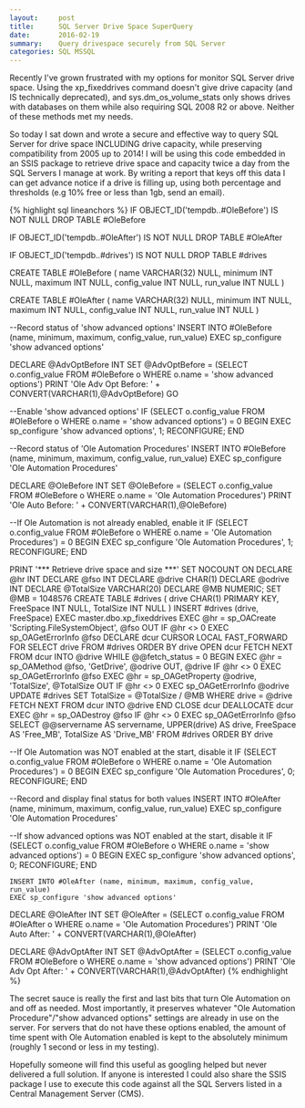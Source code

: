 ```yaml
---
layout:     post
title:      SQL Server Drive Space SuperQuery
date:       2016-02-19
summary:    Query drivespace securely from SQL Server
categories: SQL MSSQL
---
```


Recently I've grown frustrated with my options for monitor SQL Server drive space. Using the xp_fixeddrives command doesn't give drive capacity (and IS technically deprecated), and sys.dm_os_volume_stats only shows drives with databases on them while also requiring SQL 2008 R2 or above. Neither of these methods met my needs.

So today I sat down and wrote a secure and effective way to query SQL Server for drive space INCLUDING drive capacity, while preserving compatibility from 2005 up to 2014! I will be using this code embedded in an SSIS package to retrieve drive space and capacity twice a day from the SQL Servers I manage at work. By writing a report that keys off this data I can get advance notice if a drive is filling up, using both percentage and thresholds (e.g 10% free or less than 1gb, send an email).

{% highlight sql lineanchors %}
IF OBJECT_ID('tempdb..#OleBefore') IS NOT NULL
	DROP TABLE #OleBefore

IF OBJECT_ID('tempdb..#OleAfter') IS NOT NULL
	DROP TABLE #OleAfter

IF OBJECT_ID('tempdb..#drives') IS NOT NULL
	DROP TABLE #drives

CREATE TABLE #OleBefore 
(
name VARCHAR(32) NULL,
minimum INT NULL,
maximum INT NULL,
config_value INT NULL,
run_value INT NULL
)

CREATE TABLE #OleAfter 
(
name VARCHAR(32) NULL,
minimum INT NULL,
maximum INT NULL,
config_value INT NULL,
run_value INT NULL
)

--Record status of 'show advanced options'
INSERT INTO #OleBefore (name, minimum, maximum, config_value, run_value)
EXEC sp_configure 'show advanced options'

DECLARE @AdvOptBefore INT
SET @AdvOptBefore = (SELECT o.config_value FROM #OleBefore o WHERE o.name = 'show advanced options')
PRINT 'Ole Adv Opt Before: ' + CONVERT(VARCHAR(1),@AdvOptBefore)
GO

--Enable 'show advanced options'
IF (SELECT o.config_value FROM #OleBefore o WHERE o.name = 'show advanced options') = 0 BEGIN 
	EXEC sp_configure 'show advanced options', 1;
	RECONFIGURE;
	END

--Record status of 'Ole Automation Procedures'
INSERT INTO #OleBefore (name, minimum, maximum, config_value, run_value)
EXEC sp_configure 'Ole Automation Procedures'

DECLARE @OleBefore INT
SET @OleBefore = (SELECT o.config_value FROM #OleBefore o WHERE o.name = 'Ole Automation Procedures')
PRINT 'Ole Auto Before: ' + CONVERT(VARCHAR(1),@OleBefore)

--If Ole Automation is not already enabled, enable it
IF (SELECT o.config_value FROM #OleBefore o WHERE o.name = 'Ole Automation Procedures') = 0 BEGIN 
	EXEC sp_configure 'Ole Automation Procedures', 1;
	RECONFIGURE;
	END

PRINT '*** Retrieve drive space and size ***'
SET NOCOUNT ON
DECLARE @hr INT
DECLARE @fso INT
DECLARE @drive CHAR(1)
DECLARE @odrive INT
DECLARE @TotalSize VARCHAR(20)
DECLARE @MB NUMERIC;
SET @MB = 1048576
CREATE TABLE #drives (
	drive CHAR(1) PRIMARY KEY,
	FreeSpace INT NULL,
	TotalSize INT NULL
)
INSERT #drives (drive, FreeSpace) EXEC
master.dbo.xp_fixeddrives
EXEC @hr = sp_OACreate	'Scripting.FileSystemObject',
						@fso OUT
IF @hr <> 0
	EXEC sp_OAGetErrorInfo @fso
DECLARE dcur CURSOR LOCAL FAST_FORWARD FOR
SELECT
	drive
FROM #drives
ORDER BY drive
OPEN dcur
FETCH NEXT FROM dcur INTO @drive
WHILE @@fetch_status = 0
BEGIN
	EXEC @hr = sp_OAMethod	@fso,
							'GetDrive',
							@odrive OUT,
							@drive
	IF @hr <> 0
		EXEC sp_OAGetErrorInfo @fso
	EXEC @hr =
	sp_OAGetProperty	@odrive,
						'TotalSize',
						@TotalSize OUT
	IF @hr <> 0
		EXEC sp_OAGetErrorInfo @odrive
	UPDATE #drives
	SET TotalSize = @TotalSize / @MB
	WHERE drive = @drive
	FETCH NEXT FROM dcur INTO @drive
END
CLOSE dcur
DEALLOCATE dcur
EXEC @hr = sp_OADestroy @fso
IF @hr <> 0
	EXEC sp_OAGetErrorInfo @fso
SELECT
	@@servername AS servername,
	UPPER(drive) AS drive,
	FreeSpace AS 'Free_MB',
	TotalSize AS 'Drive_MB'
FROM #drives
ORDER BY drive

--If Ole Automation was NOT enabled at the start, disable it
IF (SELECT o.config_value FROM #OleBefore o WHERE o.name = 'Ole Automation Procedures') = 0  BEGIN
	EXEC sp_configure 'Ole Automation Procedures', 0;
	RECONFIGURE;
	END

--Record and display final status for both values
INSERT INTO #OleAfter (name, minimum, maximum, config_value, run_value)
EXEC sp_configure 'Ole Automation Procedures'

--If show advanced options was NOT enabled at the start, disable it
IF (SELECT o.config_value FROM #OleBefore o WHERE o.name = 'show advanced options') = 0  BEGIN
	EXEC sp_configure 'show advanced options', 0;
	RECONFIGURE;
	END

	INSERT INTO #OleAfter (name, minimum, maximum, config_value, run_value)
	EXEC sp_configure 'show advanced options'

DECLARE @OleAfter INT
SET @OleAfter = (SELECT o.config_value FROM #OleAfter o WHERE o.name = 'Ole Automation Procedures')
PRINT 'Ole Auto After: ' + CONVERT(VARCHAR(1),@OleAfter)

DECLARE @AdvOptAfter INT
SET @AdvOptAfter = (SELECT o.config_value FROM #OleBefore o WHERE o.name = 'show advanced options')
PRINT 'Ole Adv Opt After: ' + CONVERT(VARCHAR(1),@AdvOptAfter)
{% endhighlight %}


The secret sauce is really the first and last bits that turn Ole Automation on and off as needed. Most importantly, it preserves whatever "Ole Automation Procedure"/"show advanced options" settings are already in use on the server. For servers that do not have these options enabled, the amount of time spent with Ole Automation enabled is kept to the absolutely minimum (roughly 1 second or less in my testing).

Hopefully someone will find this useful as googling helped but never delivered a full solution. If anyone is interested I could also share the SSIS package I use to execute this code against all the SQL Servers listed in a Central Management Server (CMS).